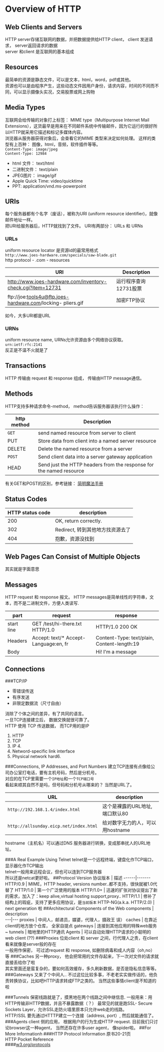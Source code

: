 # Overview of HTTP


## Web Clients and Servers
HTTP server存储互联网的数据，并把数据提供给HTTP client， client 发送请求， server返回请求的数据  
server 和client 是互联网的基本组成
## Resources
最简单的资源是静态文件，可以是文本，html，word，pdf或其他。  
资源也可以是由程序产生，这些动态文件因用户身份，请求内容，时间的不同而不同，可以显示摄像头实况，交易股票或网上购物
## Media Types
互联网会给传输的对象打上标签： MIME type（Multipurpose Internet Mail Extensions），这货最早是用来在不同邮件系统中传输邮件，因为它运行的很好所以HTTP就采用它描述和标记多媒体内容。  
浏览器从服务器获得对象后，会查看它的MIME 类型来决定如何处理。 这样的类型有上百种： 图像，html，音频，软件插件等等。  
`Content-Type: image/jpeg`  
`Content-Type: 12984`  

* html 文件： text/html
* 二进制文件： text/plain
* JPEG图片： image/gif
* Apple Quick Time: video/quicktime
* PPT: application/vnd.ms-powerpoint

## URIs
每个服务器都有个名字（废话），被称为URI (uniform resource identifier)，就像邮件地址一样。  
把URI给服务器后，HTTP就找到了文件。 URI有两部分： URLs 和 URNs
### URLs  
uniform resource locator 是资源id的最常用格式  
`http://www.joes-hardware.com/specials/saw-blade.git`  
http protocol - .com - resources
  
URI | Description  
----|----
http://www.joes-hardware.com/inventory-check.cgi?item=12731 | 运行程序查询12731股票
ftp://joe:tools4u@ftp.joes-hardware.com/locking- pliers.gif | 加密FTP协议  
如今，大多URI都是URL
### URNs
uniform resource name, URNs允许资源由多个网络协议获取。  
`urn:ietf:rfc:2141`  
反正是不温不火就是了
## Transactions
HTTP 传输由 request 和 response 组成， 传输由HTTP message通信。
## Methods
HTTP支持多种请求命令-method， method告诉服务器该执行什么操作：

http method | Description
----- | -----
`GET` | send named resource from server to client
PUT | Store data from client into a named server resource
DELETE | Delete the named resource from a server
`POST` | Send client data into a server gateway application
HEAD | Send just the HTTP headers from the response for the named resource  

有关GET和POST的区别，参考链接：
[简明魔法手册](http://www.nowamagic.net/librarys/veda/detail/1919)
## Status Codes
HTTP status code | description  
-----|-----
200 | OK, return correctly.
302 | Redirect, 转到其他地方找资源去了
404 | 抱歉，资源没找到

## Web Pages Can Consist of Multiple Objects
其实就是字面意思
## Messages
HTTP request 和 response 报文。
HTTP messages是简单线性的字符串，文本，而不是二进制文件，方便人类读写.  

part | request | response  
----|----|------
start line |GET /test/hi-there.txt HTTP/1.0  | HTTP/1.0 200 OK
Headers | Accept: text/*  Accept-Language:en, fr| Content-Type: text/plain, Content-length:19
Body | | Hi! I'm a message  

## Connections
###TCP/IP
* 零错误传送
* 有序发送
* 非限定数据流（尺寸自由）

消除了个体之间的差异，有了共同的语言。  
一旦TCP连接建立后， 数据交换就很可靠了。  
HTTP 使用 TCP 传送数据， 而TCP用的是IP  

1. HTTP  
2. TCP  
3. IP  4. 
4. Netword-specific link interface  
5. Physical network hard6.   

###Connections, IP Addresses, and Port Numbers
建立TCP连接有点像给公司办公室打电话，要有主机号码，然后是分机号。  
对应的在TCP里需要一个`IP地址`和一个`TCP端口号`  
看起来顺其自然不是吗，但号码和分机号从哪来的？ 当然是URL了。    

URL | description  
----|-----
`http://192.168.1.4/index.html` | 这个是裸露的URL地址, 端口默认80
`http://allsunday.eicp.net/index.html` | 给对数字无力的人，可以用hostname 
hostname（主机名）可以通过DNS 服务器进行转换，变成那串扰人的URL地址。  


###A Real Example Using Telnet
telnet是一个远程终端，键盘化作TCP端口，显示器化作TCP输出   
telnet一般用来远程会议，但也可以连到TCP服务器  
所以还是netcat更好啦。
##Protocol Version
协议版本 | 描述
------|-------
HTTP/0.9 | MIME，HTTP header, versions number..都不支持，很快就被1.0代替了
HTTP/1.0 | 第一个广泛使用的版本
HTTP/1.0+ | 迅速的扩张对协议提出了新的需求，加入了：keep alive,virtual hosting support,proxy..
HTTP/1.1 | 修补了结构上的瑕疵，支持了更多应用协议，是`当前版本`
HTTP-NG(a.k.a. HTTP/2.0) | next generation 啦
##Architectural Components of the Web
components | description  
---|---
proxies | 中间人，邮递员，媒婆，代理人，摄政王 误） 
caches | 在靠近client的地方放个仓库， 全家自提点
gateways | 连接到其他应用的特殊web服务~
tunnels | 暗地里的HTTP通讯
Agents | 可以自动处理HTTP请求的小聪明的web client (??)
###Proxies
位处client 和 server 之间，行代理人之责，在client看来就像是server般的存在  
一般用作保密， 可过滤request 和 response, 如删除病毒和成人内容（oh,no）等
###Caches
另一种proxy， 他会把常用的文件存起来，下一次对文件的请求就直接丢给你了啦  
其实里面还是蛮复杂的，要如何高效缓存，多久刷新数据，是否是隐私信息等等。  
###Gateways
又来了个中间人.. 不过这位比较多事，不老老实实做传话的，他负责转换协议，比如吧HTTP请求转成FTP之类的。 当然这些事情client是不知道的啦

###Tunnels
保密线路就是了，摸黑地在两个线路之间中继信息. 一般用来：用HTTP传输非HTTP数据，并且不暴露数据（？）
最常见的就是跑SSL- Secure Sockets Layer，允许SSL走防火墙里原本只允许web走的线路。  
HTTP/SSL 要先通过HTTTP建立一个连接（address, port）, 然后就能通信了。
###Agents
client 侧的应用， 根据用户的行为生成HTTP request. 目前我们只讨论browser这一种agent， 当然还存在许多user agent， 像spider啦。
##For More Informationh
###HTTP Protocol Information
原书20-21页  
HTTP Pocket Reference  
####[w3.org/protocols](http://www.w3org/Protocols/)

